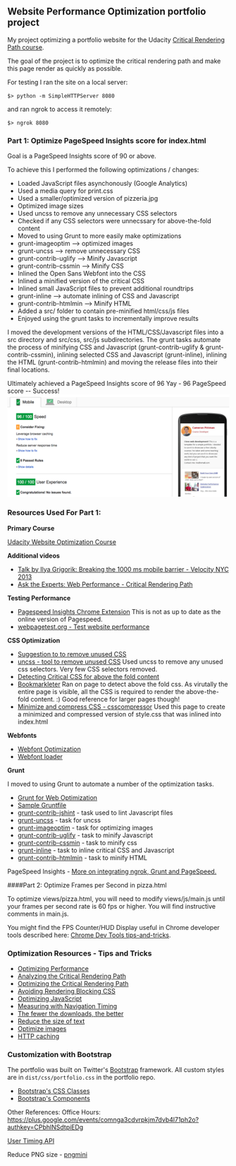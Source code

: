 ## Website Performance Optimization portfolio project

My project optimizing a portfolio website for the Udacity [Critical Rendering Path course](https://www.udacity.com/course/ud884).

The goal of the project is to optimize the critical rendering path and make this page render as quickly as possible.

For testing I ran the site on a local server:
```
$> python -m SimpleHTTPServer 8080
```

and ran ngrok to access it remotely:
```
$> ngrok 8080
```

### Part 1: Optimize PageSpeed Insights score for index.html

Goal is a PageSpeed Insights score of 90 or above.

To achieve this I performed the following optimizations / changes:

 * Loaded JavaScript files asynchonously (Google Analytics)
 * Used a media query for print.css
 * Used a smaller/optimized version of pizzeria.jpg
 * Optimized image sizes
 * Used uncss to remove any unnecessary CSS selectors
 * Checked if any CSS selectors were unnecssary for above-the-fold content
 * Moved to using Grunt to more easily make optimizations
 * grunt-imageoptim --> optimized images
 * grunt-uncss --> remove unnecessary CSS
 * grunt-contrib-uglify --> Minify Javascript
 * grunt-contrib-cssmin --> Minify CSS
 * Inlined the Open Sans Webfont into the CSS
 * Inlined a minified version of the critical CSS
 * Inlined small JavaScript files to prevent additional roundtrips
 * grunt-inline --> automate inlining of CSS and Javascript
 * grunt-contrib-htmlmin --> Minify HTML
 * Added a src/ folder to contain pre-minified html/css/js files
 * Enjoyed using the grunt tasks to incrementally improve results

I moved the development versions of the HTML/CSS/Javascript files into a src directory and src/css, src/js subdirectories.  The grunt tasks automate the process of minifying CSS and Javascript (grunt-contrib-uglify & grunt-contrib-cssmin), inlining selected CSS and Javascript (grunt-inline), inlining the HTML (grunt-contrib-htmlmin) and moving the release files into their final locations.

Ultimately achieved a PageSpeed Insights score of 96
Yay - 96 PageSpeed score -- Success!
![Pagespeed Success](img/pagespeed_success.png)


### Resources Used For Part 1:

**Primary Course**

[Udacity Website Optimization Course](https://www.udacity.com/course/ud884)

**Additional videos**

* [Talk by Ilya Grigorik: Breaking the 1000 ms mobile barrier - Velocity NYC 2013](https://www.youtube.com/watch?v=I4vX-twze9I)
* [Ask the Experts: Web Performance - Critical Rendering Path](https://www.youtube.com/watch?v=8UIyXKflsFA)

**Testing Performance**

* [Pagespeed Insights Chrome Extension](https://developers.google.com/speed/pagespeed/insights_extensions)
This is not as up to date as the online version of Pagespeed.
* [webpagetest.org - Test website performance](http://www.webpagetest.org/)

**CSS Optimization**

* [Suggestion to to remove unused CSS](https://developers.google.com/speed/docs/insights/PrioritizeVisibleContent#RemoveUnusedCSS)
* [uncss - tool to remove unused CSS](https://github.com/giakki/uncss)
Used uncss to remove any unused css selectors.
Very few CSS selectors removed.
* [Detecting Critical CSS for above the fold content](http://addyosmani.com/blog/detecting-critical-above-the-fold-css-with-paul-kinlan-video/)
* [Bookmarkleter](http://chriszarate.github.io/bookmarkleter/)
Ran on page to detect above the fold css. As virutally the entire page is visible, all the CSS is required to render the above-the-fold content. :)  Good reference for larger pages though!
* [Minimize and compress CSS - csscompressor](http://csscompressor.com/)
Used this page to create a minimized and compressed version of style.css that was inlined into index.html

**Webfonts**

* [Webfont Optimization](https://developers.google.com/web/fundamentals/performance/optimizing-content-efficiency/webfont-optimization)
* [Webfont loader](https://github.com/typekit/webfontloader)

**Grunt**

I moved to using Grunt to automate a number of the optimization tasks.

* [Grunt for Web Optimization](http://yeoman.io/blog/performance-optimization.html)
* [Sample Gruntfile](http://gruntjs.com/sample-gruntfile)
* [grunt-contrib-jshint](https://github.com/gruntjs/grunt-contrib-jshint) - task used to lint Javascript files
* [grunt-uncss](https://github.com/addyosmani/grunt-uncss) - task for uncss
* [grunt-imageoptim](https://github.com/JamieMason/grunt-imageoptim) - task for optimizing images
* [grunt-contrib-uglify](https://github.com/gruntjs/grunt-contrib-uglify) - task to minify Javascript
* [grunt-contrib-cssmin](https://github.com/gruntjs/grunt-contrib-cssmin) - task to minify css
* [grunt-inline](https://github.com/chyingp/grunt-inline) - task to inline critical CSS and Javascript
* [grunt-contrib-htmlmin](https://github.com/gruntjs/grunt-contrib-htmlmin) - task to minify HTML

PageSpeed Insights - [More on integrating ngrok, Grunt and PageSpeed.](http://www.jamescryer.com/2014/06/12/grunt-pagespeed-and-ngrok-locally-testing/)

####Part 2: Optimize Frames per Second in pizza.html

To optimize views/pizza.html, you will need to modify views/js/main.js until your frames per second rate is 60 fps or higher. You will find instructive comments in main.js.

You might find the FPS Counter/HUD Display useful in Chrome developer tools described here: [Chrome Dev Tools tips-and-tricks](https://developer.chrome.com/devtools/docs/tips-and-tricks).

### Optimization Resources - Tips and Tricks
* [Optimizing Performance](https://developers.google.com/web/fundamentals/performance/ "web performance")
* [Analyzing the Critical Rendering Path](https://developers.google.com/web/fundamentals/performance/critical-rendering-path/analyzing-crp.html "analyzing crp")
* [Optimizing the Critical Rendering Path](https://developers.google.com/web/fundamentals/performance/critical-rendering-path/optimizing-critical-rendering-path.html "optimize the crp!")
* [Avoiding Rendering Blocking CSS](https://developers.google.com/web/fundamentals/performance/critical-rendering-path/render-blocking-css.html "render blocking css")
* [Optimizing JavaScript](https://developers.google.com/web/fundamentals/performance/critical-rendering-path/adding-interactivity-with-javascript.html "javascript")
* [Measuring with Navigation Timing](https://developers.google.com/web/fundamentals/performance/critical-rendering-path/measure-crp.html "nav timing api")
* [The fewer the downloads, the better](https://developers.google.com/web/fundamentals/performance/optimizing-content-efficiency/eliminate-downloads.html)
* [Reduce the size of text](https://developers.google.com/web/fundamentals/performance/optimizing-content-efficiency/optimize-encoding-and-transfer.html)
* [Optimize images](https://developers.google.com/web/fundamentals/performance/optimizing-content-efficiency/image-optimization.html)
* [HTTP caching](https://developers.google.com/web/fundamentals/performance/optimizing-content-efficiency/http-caching.html)

### Customization with Bootstrap
The portfolio was built on Twitter's <a href="http://getbootstrap.com/">Bootstrap</a> framework. All custom styles are in `dist/css/portfolio.css` in the portfolio repo.

* [Bootstrap's CSS Classes](http://getbootstrap.com/css/)
* [Bootstrap's Components](http://getbootstrap.com/components/)


Other References:
Office Hours:
https://plus.google.com/events/comnga3cdvrpkjm7dvb4l71ph2o?authkey=CPbhlNSdtpiEDg

[User Timing API](http://www.html5rocks.com/en/tutorials/webperformance/usertiming/)

Reduce PNG size - [pngmini](http://pngmini.com/)

